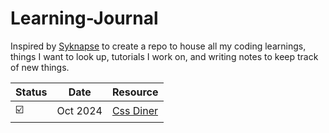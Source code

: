 # Learning-Journal
Inspired by [Syknapse](https://github.com/Syknapse/My-Learning-Tracker) to create a repo to house all my coding learnings, things I want to look up, tutorials I work on, and writing notes to keep track of new things.

| Status | Date| Resource |
| ------------- | ------------- | ------------- |
| :ballot_box_with_check:  | Oct 2024 | [Css Diner](https://flukeout.github.io/) |
